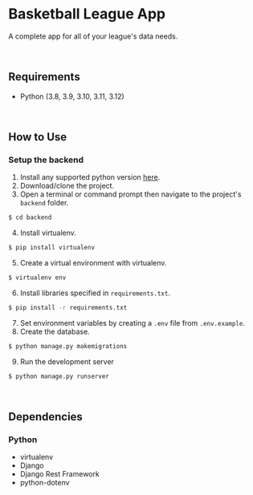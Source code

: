 # Basketball League App

A complete app for all of your league's data needs.

<br/>

## Requirements

- Python (3.8, 3.9, 3.10, 3.11, 3.12)

<br/>

## How to Use

### Setup the backend

1. Install any supported python version [here](/https://www.python.org/downloads/).
2. Download/clone the project.
3. Open a terminal or command prompt then navigate to the project's `backend` folder.

```bash
$ cd backend
```

4. Install virtualenv.

```bash
$ pip install virtualenv
```

5. Create a virtual environment with virtualenv.

```bash
$ virtualenv env
```

6. Install libraries specified in `requirements.txt`.

```bash
$ pip install -r requirements.txt
```

7. Set environment variables by creating a `.env` file from `.env.example`.
8. Create the database.

```bash
$ python manage.py makemigrations
```

9. Run the development server

```bash
$ python manage.py runserver
```

<br/>

## Dependencies

### Python

- virtualenv
- Django
- Django Rest Framework
- python-dotenv
